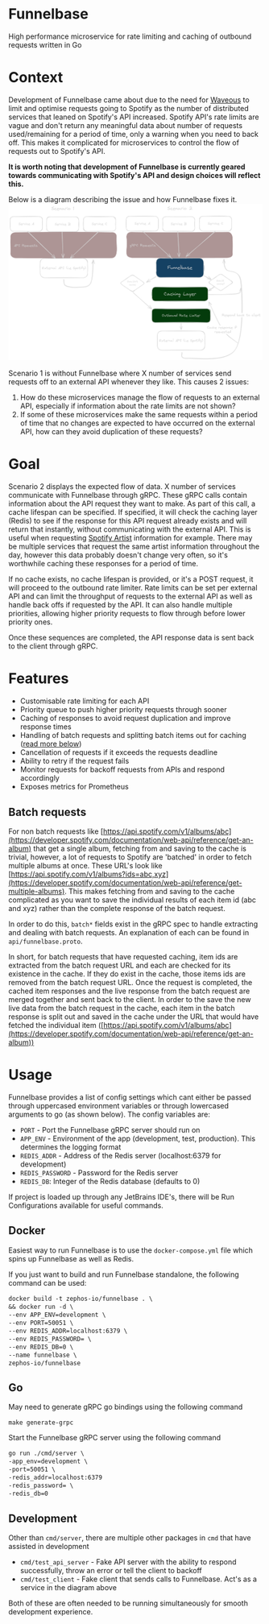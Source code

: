 # Funnelbase

High performance microservice for rate limiting and caching of outbound requests written in Go

# Context

Development of Funnelbase came about due to the need for [Waveous](https://waveous.com/) to limit and optimise requests
going to Spotify as the number of distributed services that leaned on Spotify's API increased. Spotify API's rate limits
are vague and don't return any meaningful data about number of requests used/remaining for a period of time, only a
warning when you need to back off. This makes it complicated for microservices to control the flow of requests out to
Spotify's API.

**It is worth noting that development of Funnelbase is currently geared towards communicating with Spotify's API and
design choices will reflect this.**

Below is a diagram describing the issue and how Funnelbase fixes it.
![Diagram describing the issue and how Funnelbase fixes this](./assets/context-dark.png)

Scenario 1 is without Funnelbase where X number of services send requests off to an external API whenever they like.
This causes 2 issues:

1. How do these microservices manage the flow of requests to an external API, especially if information about the rate
   limits are not shown?
2. If some of these microservices make the same requests within a period of time that no changes are expected to have
   occurred on the external API, how can they avoid duplication of these requests?

# Goal

Scenario 2 displays the expected flow of data. X number of services communicate with Funnelbase through gRPC. These gRPC
calls contain information about the API request they want to make. As part of this call, a cache lifespan can be
specified. If specified, it will check the caching layer (Redis) to see if the response for this API request already
exists and will return that instantly, without communicating with the external API. This is useful when
requesting [Spotify Artist](https://developer.spotify.com/documentation/web-api/reference/get-an-artist) information for
example. There may be multiple services that request the same artist information throughout the day, however this data
probably doesn't change very often, so it's worthwhile caching these responses for a period of time.

If no cache exists, no cache lifespan is provided, or it's a POST request, it will proceed to the outbound rate limiter.
Rate limits can be set per external API and can limit the throughput of requests to the external API as well as handle
back offs if requested by the API. It can also handle multiple priorities, allowing higher priority requests to flow
through before lower priority ones.

Once these sequences are completed, the API response data is sent back to the client through gRPC.

# Features

* Customisable rate limiting for each API
* Priority queue to push higher priority requests through sooner
* Caching of responses to avoid request duplication and improve response times
* Handling of batch requests and splitting batch items out for caching ([read more below](#batch-requests))
* Cancellation of requests if it exceeds the requests deadline
* Ability to retry if the request fails
* Monitor requests for backoff requests from APIs and respond accordingly
* Exposes metrics for Prometheus

## Batch requests

For non batch requests
like [https://api.spotify.com/v1/albums/abc](https://developer.spotify.com/documentation/web-api/reference/get-an-album)
that get a single album, fetching from and saving to
the cache is trivial, however, a lot of requests to Spotify are 'batched' in order to fetch multiple albums at once.
These URL's look like
[https://api.spotify.com/v1/albums?ids=abc,xyz](https://developer.spotify.com/documentation/web-api/reference/get-multiple-albums).
This makes fetching from and saving to the cache complicated as you want to save the individual results of each item
id (abc and xyz) rather than the complete response of the batch request.

In order to do this, `batch*` fields exist in the gRPC spec to handle extracting and dealing with batch requests. An
explanation of each can be found in `api/funnelbase.proto`.

In short, for batch requests that have requested caching, item ids are extracted from the batch request URL and each are
checked for its existence in the cache. If they do exist in the cache, those items ids are removed from the batch
request URL. Once the request is completed, the cached item responses and the live response from the batch request are
merged together and sent back to the client. In order to the save the new live data from the batch request in the cache,
each item in the batch response is split out and saved in the cache under the URL that would have fetched the individual
item ([https://api.spotify.com/v1/albums/abc](https://developer.spotify.com/documentation/web-api/reference/get-an-album))

# Usage

Funnelbase provides a list of config settings which cant either be passed through uppercased environment variables or
through lowercased arguments to go (as shown below). The config variables are:

* `PORT` - Port the Funnelbase gRPC server should run on
* `APP_ENV` - Environment of the app (development, test, production). This determines the logging format
* `REDIS_ADDR` - Address of the Redis server (localhost:6379 for development)
* `REDIS_PASSWORD` - Password for the Redis server
* `REDIS_DB`: Integer of the Redis database (defaults to 0)

If project is loaded up through any JetBrains IDE's, there will be Run Configurations available for useful commands.

## Docker

Easiest way to run Funnelbase is to use the `docker-compose.yml` file which spins up Funnelbase as well as Redis.

If you just want to build and run Funnelbase standalone, the following command can be used:

```shell
docker build -t zephos-io/funnelbase . \
&& docker run -d \
--env APP_ENV=development \
--env PORT=50051 \
--env REDIS_ADDR=localhost:6379 \
--env REDIS_PASSWORD= \
--env REDIS_DB=0 \
--name funnelbase \
zephos-io/funnelbase
```

## Go

May need to generate gRPC go bindings using the following command

```shell
make generate-grpc
```

Start the Funnelbase gRPC server using the following command

```shell
go run ./cmd/server \
-app_env=development \
-port=50051 \
-redis_addr=localhost:6379 
-redis_password= \
-redis_db=0
```

## Development

Other than `cmd/server`, there are multiple other packages in `cmd` that have assisted in development

* `cmd/test_api_server` - Fake API server with the ability to respond successfully, throw an error or tell the client to
  backoff
* `cmd/test_client` - Fake client that sends calls to Funnelbase. Act's as a service in the diagram above

Both of these are often needed to be running simultaneously for smooth development experience.